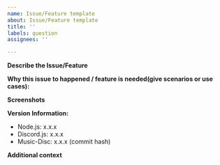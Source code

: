 ```yaml
---
name: Issue/Feature template
about: Issue/Feature template
title: ''
labels: question
assignees: ''

---
```


**Describe the Issue/Feature**
<!-- A clear and concise description of what the Issue/Feature is. -->
<!-- Execution log -->

**Why this issue to happened / feature is needed(give scenarios or use cases):**
<!-- Can do something. -->

**Screenshots**
<!-- If applicable, add screenshots to help explain your problem. -->

**Version Information:**
 - Node.js: x.x.x
 - Discord.js: x.x.x
 - Music-Disc: x.x.x (commit hash)

**Additional context**
<!-- Add any other context about the problem here. -->
